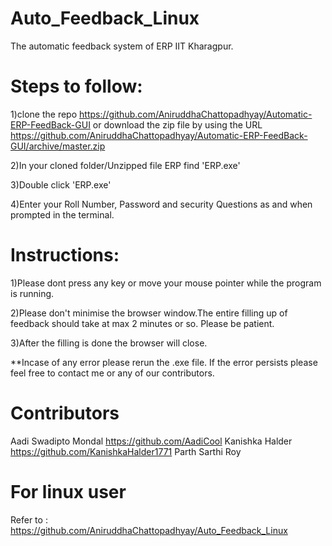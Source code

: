 # Auto_Feedback_Linux
The automatic feedback system of ERP IIT Kharagpur.

# Steps to follow:
1)clone the repo https://github.com/AniruddhaChattopadhyay/Automatic-ERP-FeedBack-GUI or download the zip file by using the URL 
https://github.com/AniruddhaChattopadhyay/Automatic-ERP-FeedBack-GUI/archive/master.zip

2)In your cloned folder/Unzipped file ERP find 'ERP.exe'

3)Double click 'ERP.exe'

4)Enter your Roll Number, Password and security Questions as and when prompted in the terminal.

# Instructions:
1)Please dont press any key or move your mouse pointer while the program is running.

2)Please don't minimise the browser window.The entire filling up of feedback should take at max 2 minutes or so. Please be patient.

3)After the filling is done the browser will close.

**Incase of any error please rerun the .exe file. If the error persists please feel free to contact me or any of our contributors.

# Contributors
Aadi Swadipto Mondal https://github.com/AadiCool
Kanishka Halder https://github.com/KanishkaHalder1771
Parth Sarthi Roy 

# For linux user
Refer to : https://github.com/AniruddhaChattopadhyay/Auto_Feedback_Linux
